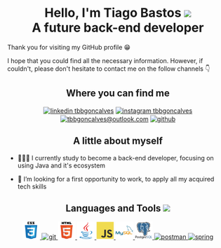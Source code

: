 <h1 align='center'> Hello, I'm Tiago Bastos <img src = "https://raw.githubusercontent.com/MartinHeinz/MartinHeinz/master/wave.gif" width = 50px> <br /> 
A future back-end developer</h1>

Thank you for visiting my GitHub profile 😁

I hope that you could find all the necessary information. However, if couldn't, please don't hesitate to contact me on the follow channels 👇

<h2 align="center">Where you can find me</h2>
<p align="center">
<a href="https://linkedin.com/in/tbbgoncalves" target="blank"><img align="center" src="https://cdn.jsdelivr.net/npm/simple-icons@3.0.1/icons/linkedin.svg" alt="linkedin tbbgoncalves" height="30" width="40" /></a>
<a href="https://instagram.com/tbbgoncalves" target="blank"><img align="center" src="https://cdn.jsdelivr.net/npm/simple-icons@3.0.1/icons/instagram.svg" alt="instagram tbbgoncalves" height="30" width="40" /></a>
<a href="mailto:tbbgoncalves@outlook.com" target="blank"><img align="center" src="https://cdn.jsdelivr.net/npm/simple-icons@3.0.1/icons/microsoftoutlook.svg" alt="tbbgoncalves@outlook.com" height="30" width="40" /></a>
<a href="https://github.com/tbbgoncalves" target="blank"><img align="center" src="https://cdn.jsdelivr.net/npm/simple-icons@3.0.1/icons/github.svg" alt="github" height="30" width="40" /></a>

<h2 align="center">A little about myself</h2>

- 👨🏻‍💻 I currently study to become a back-end developer, focusing on using Java and it's ecosystem

- 🔭 I’m looking for a first opportunity to work, to apply all my acquired tech skills


<h2 align='center'> Languages and Tools <img src = "https://media2.giphy.com/media/QssGEmpkyEOhBCb7e1/giphy.gif?cid=ecf05e47a0n3gi1bfqntqmob8g9aid1oyj2wr3ds3mg700bl&rid=giphy.gif" width = 50px> </h2>
<p align="center"> <a href="https://www.w3schools.com/css/" target="_blank" rel="noreferrer"> <img src="https://raw.githubusercontent.com/devicons/devicon/master/icons/css3/css3-original-wordmark.svg" alt="css3" width="40" height="40"/> </a> <a href="https://git-scm.com/" target="_blank" rel="noreferrer"> <img src="https://www.vectorlogo.zone/logos/git-scm/git-scm-icon.svg" alt="git" width="40" height="40"/> </a> <a href="https://www.w3.org/html/" target="_blank" rel="noreferrer"> <img src="https://raw.githubusercontent.com/devicons/devicon/master/icons/html5/html5-original-wordmark.svg" alt="html5" width="40" height="40"/> </a> <a href="https://www.java.com" target="_blank" rel="noreferrer"> <img src="https://raw.githubusercontent.com/devicons/devicon/master/icons/java/java-original.svg" alt="java" width="40" height="40"/> </a> <a href="https://developer.mozilla.org/en-US/docs/Web/JavaScript" target="_blank" rel="noreferrer"> <img src="https://raw.githubusercontent.com/devicons/devicon/master/icons/javascript/javascript-original.svg" alt="javascript" width="40" height="40"/> </a> <a href="https://www.mysql.com/" target="_blank" rel="noreferrer"> <img src="https://raw.githubusercontent.com/devicons/devicon/master/icons/mysql/mysql-original-wordmark.svg" alt="mysql" width="40" height="40"/> </a> <a href="https://www.postgresql.org" target="_blank" rel="noreferrer"> <img src="https://raw.githubusercontent.com/devicons/devicon/master/icons/postgresql/postgresql-original-wordmark.svg" alt="postgresql" width="40" height="40"/> </a> <a href="https://postman.com" target="_blank" rel="noreferrer"> <img src="https://www.vectorlogo.zone/logos/getpostman/getpostman-icon.svg" alt="postman" width="40" height="40"/> </a> <a href="https://spring.io/" target="_blank" rel="noreferrer"> <img src="https://www.vectorlogo.zone/logos/springio/springio-icon.svg" alt="spring" width="40" height="40"/> </a> </p>
